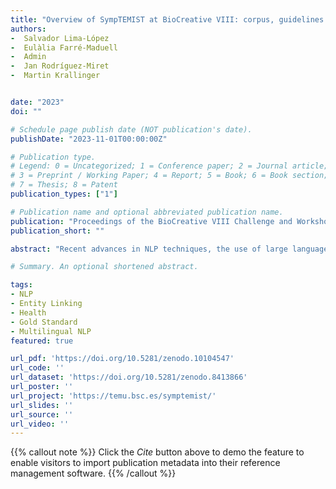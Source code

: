 ```yaml
---
title: "Overview of SympTEMIST at BioCreative VIII: corpus, guidelines and evaluation of systems for the detection and normalization of symptoms, signs and findings from text"
authors:
-  Salvador Lima-López
-  Eulàlia Farré-Maduell
-  Admin
-  Jan Rodríguez-Miret
-  Martin Krallinger


date: "2023"
doi: ""

# Schedule page publish date (NOT publication's date).
publishDate: "2023-11-01T00:00:00Z"

# Publication type.
# Legend: 0 = Uncategorized; 1 = Conference paper; 2 = Journal article;
# 3 = Preprint / Working Paper; 4 = Report; 5 = Book; 6 = Book section;
# 7 = Thesis; 8 = Patent
publication_types: ["1"]

# Publication name and optional abbreviated publication name.
publication: "Proceedings of the BioCreative VIII Challenge and Workshop: Curation and Evaluation in the era of Generative Models.At: AMIA 2023 Annual Symposium , New Orleans, USA, November 2023"
publication_short: ""

abstract: "Recent advances in NLP techniques, the use of large language models and Transformers are showing promising results for processing clinical content. The development of tools for automatic recognition of medical concepts, variables, and clinical expressions is key for the semantic analysis of clinical records, semantic search engines and the generation of structured data representations. Despite the importance of medical procedures for management, diagnosis prevention and prognosis, there are few comprehensive resources for medical procedure extraction and normalization. In order to foster the development of procedure mention detection and entity linking systems, we have released the MedProcNER (Medical Procedures Name Entity Recognition) corpus, a high quality, manually annotated collection of 1000 clinical case reports written in Spanish. The corpus has been exhaustively labeled by physicians following detailed annotation guidelines and quality control measurements. Additionally, a multilingual Silver Standard corpus has also been generated for English, Italian, French, Portuguese, Romanian, Dutch, Swedish and Czech, to provide a clinical NLP resource for research in these languages. A total of 9 teams from 8 different countries have participated in the MedProcNER track of BioASQ 2023 (part of CLEF 2023), using mostly Transformers architectures and models like RoBERTA, BioMBERT, ALBERT, Longformers or SapBERT. MedProcNER was structured into three sub-tracks: a) Clinical Procedure Entity Recognition task, b) Clinical Procedure Normalization task to SNOMED CT and c) Clinical Procedure-based Document Indexing task. The MedProcNER corpus, guidelines, and resources (including cross-mappings to MeSH and ICD-10) are freely available at: https://zenodo.org/record/7929830"

# Summary. An optional shortened abstract.

tags:
- NLP
- Entity Linking
- Health
- Gold Standard
- Multilingual NLP
featured: true

url_pdf: 'https://doi.org/10.5281/zenodo.10104547'
url_code: ''
url_dataset: 'https://doi.org/10.5281/zenodo.8413866'
url_poster: ''
url_project: 'https://temu.bsc.es/symptemist/'
url_slides: ''
url_source: ''
url_video: ''
---
```

{{% callout note %}}
Click the _Cite_ button above to demo the feature to enable visitors to import publication metadata into their reference management software.
{{% /callout %}}                     